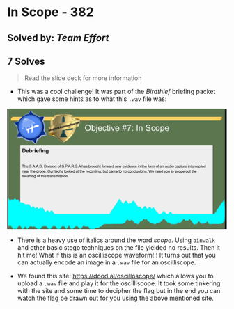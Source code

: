 # In Scope - 382
## Solved by: _Team Effort_
## 7 Solves

> Read the slide deck for more information

- This was a cool challenge! It was part of the _Birdthief_ briefing packet which gave some hints as to what this `.wav` file was:

![](Pasted%20image%2020210419142802.png)

- There is a heavy use of italics around the word _scope_. Using `binwalk` and other basic stego techniques on the file yielded no results. Then it hit me! What if this is an oscilliscope waveform!!! It turns out that you can actually encode an image in a `.wav` file for an oscilliscope. 

- We found this site: https://dood.al/oscilloscope/ which allows you to upload a `.wav` file and play it for the oscilliscope. It took some tinkering with the site and some time to decipher the flag but in the end you can watch the flag be drawn out for you using the above mentioned site.